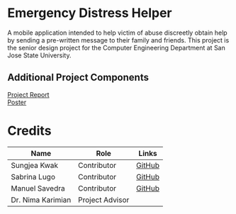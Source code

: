 # Emergency Distress Helper
A mobile application intended to help victim of abuse discreetly obtain help by sending a pre-written message to their family and friends.
This project is the senior design project for the Computer Engineering Department at San Jose State University.

## Additional Project Components
[Project Report](https://drive.google.com/file/d/1Ax_3VHpUiy1UHTMlS57SLaEwGvyFBfi5/view?usp=share_link)  
[Poster](https://docs.google.com/presentation/d/15OvlfpA85wnGDVLBXprFkvuEmhxtu1yC/edit?usp=share_link&ouid=109394187746358553605&rtpof=true&sd=true)

# Credits
| Name | Role | Links |
| ---- | ---- | ----- |
| Sungjea Kwak | Contributor | [GitHub](https://github.com/Jaykkwak) |
| Sabrina Lugo | Contributor | [GitHub](https://github.com/sabrinalugoa21) |
| Manuel Savedra | Contributor | [GitHub](https://github.com/Manny-S) |
| Dr. Nima Karimian | Project Advisor |
